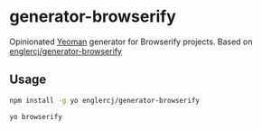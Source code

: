# generator-browserify

Opinionated [Yeoman](http://yeoman.io/) generator for Browserify projects.
Based on [englercj/generator-browserify](https://github.com/englercj/generator-browserify)

## Usage

```bash
npm install -g yo englercj/generator-browserify

yo browserify
```
